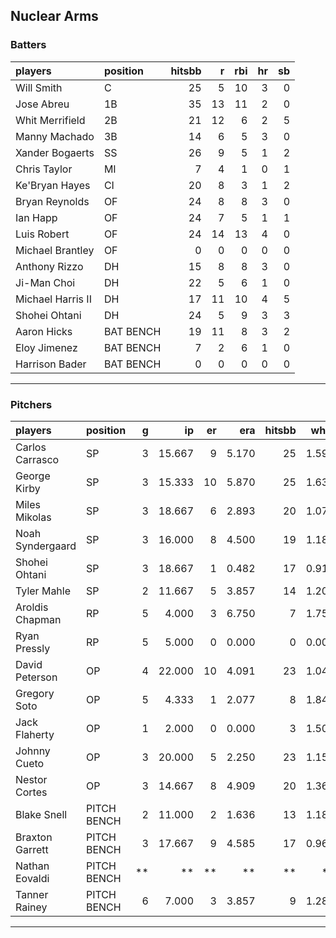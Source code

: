 ## Nuclear Arms

### Batters

 
|players           |position  | hitsbb|  r| rbi| hr| sb| 
|:-----------------|:---------|------:|--:|---:|--:|--:| 
|Will Smith        |C         |     25|  5|  10|  3|  0| 
|Jose Abreu        |1B        |     35| 13|  11|  2|  0| 
|Whit Merrifield   |2B        |     21| 12|   6|  2|  5| 
|Manny Machado     |3B        |     14|  6|   5|  3|  0| 
|Xander Bogaerts   |SS        |     26|  9|   5|  1|  2| 
|Chris Taylor      |MI        |      7|  4|   1|  0|  1| 
|Ke'Bryan Hayes    |CI        |     20|  8|   3|  1|  2| 
|Bryan Reynolds    |OF        |     24|  8|   8|  3|  0| 
|Ian Happ          |OF        |     24|  7|   5|  1|  1| 
|Luis Robert       |OF        |     24| 14|  13|  4|  0| 
|Michael Brantley  |OF        |      0|  0|   0|  0|  0| 
|Anthony Rizzo     |DH        |     15|  8|   8|  3|  0| 
|Ji-Man Choi       |DH        |     22|  5|   6|  1|  0| 
|Michael Harris II |DH        |     17| 11|  10|  4|  5| 
|Shohei Ohtani     |DH        |     24|  5|   9|  3|  3| 
|Aaron Hicks       |BAT BENCH |     19| 11|   8|  3|  2| 
|Eloy Jimenez      |BAT BENCH |      7|  2|   6|  1|  0| 
|Harrison Bader    |BAT BENCH |      0|  0|   0|  0|  0| 


* * *

### Pitchers

 
|players          |position    |  g|     ip| er|   era| hitsbb|  whip| so|  w| sv| 
|:----------------|:-----------|--:|------:|--:|-----:|------:|-----:|--:|--:|--:| 
|Carlos Carrasco  |SP          |  3| 15.667|  9| 5.170|     25| 1.596| 17|  1|  0| 
|George Kirby     |SP          |  3| 15.333| 10| 5.870|     25| 1.630| 15|  0|  0| 
|Miles Mikolas    |SP          |  3| 18.667|  6| 2.893|     20| 1.071| 10|  1|  0| 
|Noah Syndergaard |SP          |  3| 16.000|  8| 4.500|     19| 1.188| 18|  1|  0| 
|Shohei Ohtani    |SP          |  3| 18.667|  1| 0.482|     17| 0.911| 33|  3|  0| 
|Tyler Mahle      |SP          |  2| 11.667|  5| 3.857|     14| 1.200| 12|  1|  0| 
|Aroldis Chapman  |RP          |  5|  4.000|  3| 6.750|      7| 1.750|  4|  0|  0| 
|Ryan Pressly     |RP          |  5|  5.000|  0| 0.000|      0| 0.000|  9|  1|  4| 
|David Peterson   |OP          |  4| 22.000| 10| 4.091|     23| 1.045| 34|  1|  0| 
|Gregory Soto     |OP          |  5|  4.333|  1| 2.077|      8| 1.846|  4|  0|  4| 
|Jack Flaherty    |OP          |  1|  2.000|  0| 0.000|      3| 1.500|  2|  0|  0| 
|Johnny Cueto     |OP          |  3| 20.000|  5| 2.250|     23| 1.150| 13|  2|  0| 
|Nestor Cortes    |OP          |  3| 14.667|  8| 4.909|     20| 1.364| 17|  1|  0| 
|Blake Snell      |PITCH BENCH |  2| 11.000|  2| 1.636|     13| 1.182| 23|  1|  0| 
|Braxton Garrett  |PITCH BENCH |  3| 17.667|  9| 4.585|     17| 0.962| 12|  0|  0| 
|Nathan Eovaldi   |PITCH BENCH | **|     **| **|    **|     **|    **| **| **| **| 
|Tanner Rainey    |PITCH BENCH |  6|  7.000|  3| 3.857|      9| 1.286|  8|  0|  3| 


* * *



